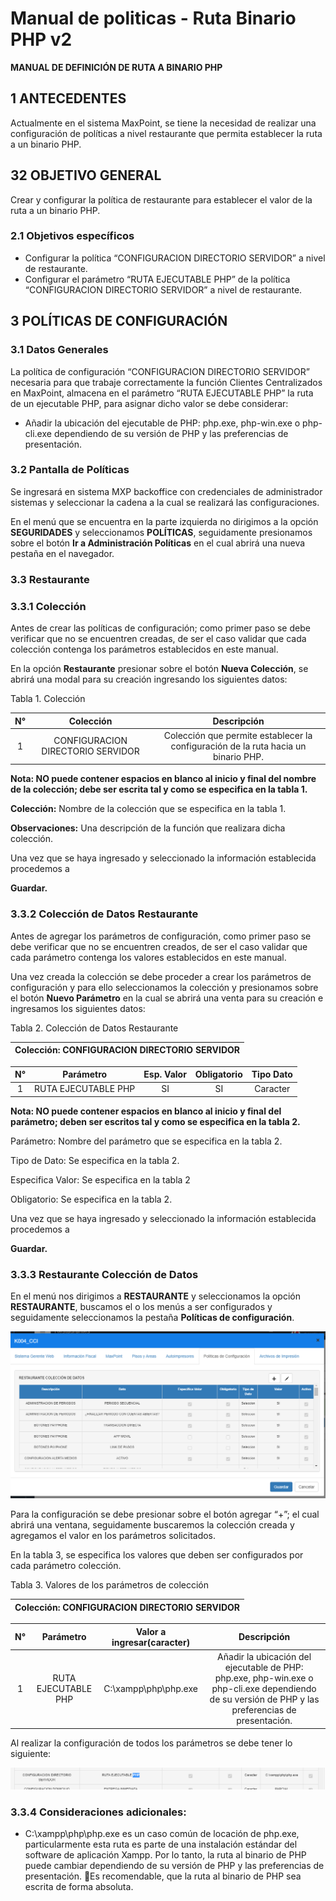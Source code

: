 # Manual de politicas - Ruta Binario PHP v2

**MANUAL DE DEFINICIÓN DE RUTA A BINARIO PHP**


## 1 ANTECEDENTES

Actualmente en el sistema MaxPoint, se tiene la necesidad de realizar una configuración de políticas a nivel restaurante que permita establecer la ruta a un binario PHP.

## 32 OBJETIVO GENERAL

Crear y configurar la política de restaurante para establecer el valor de la ruta a un binario PHP.

### 2.1 Objetivos específicos

- Configurar la política “CONFIGURACION DIRECTORIO SERVIDOR” a nivel de restaurante.
- Configurar el parámetro “RUTA EJECUTABLE PHP” de la política “CONFIGURACION DIRECTORIO SERVIDOR” a nivel de restaurante.

## 3 POLÍTICAS DE CONFIGURACIÓN

### 3.1 Datos Generales

La política de configuración “CONFIGURACION DIRECTORIO SERVIDOR” necesaria para que trabaje correctamente la función Clientes Centralizados en MaxPoint, almacena en el parámetro “RUTA EJECUTABLE PHP” la ruta de un ejecutable PHP, para asignar dicho valor se debe considerar:

- Añadir la ubicación del ejecutable de PHP: php.exe, php-win.exe o php-cli.exe dependiendo de su versión de PHP y las preferencias de presentación.

### 3.2 Pantalla de Políticas

Se ingresará en sistema MXP backoffice con credenciales de administrador sistemas y seleccionar la cadena a la cual se realizará las configuraciones.

En el menú que se encuentra en la parte izquierda no dirigimos a la opción **SEGURIDADES** y seleccionamos **POLÍTICAS**, seguidamente presionamos sobre el botón **Ir a Administración Políticas** en el cual abrirá una nueva pestaña en el navegador.

### 3.3 Restaurante

### 3.3.1 Colección
 
Antes de crear las políticas de configuración; como primer paso se debe verificar que no se encuentren creadas, de ser el caso validar que cada colección contenga los parámetros establecidos en este manual.

En la opción **Restaurante** presionar sobre el botón **Nueva Colección**, se abrirá una modal para su creación ingresando los siguientes datos:

Tabla 1. Colección 


| N° |             Colección             |                                     Descripción                                    |
|:--:|:---------------------------------:|:----------------------------------------------------------------------------------:|
| 1  | CONFIGURACION DIRECTORIO SERVIDOR | Colección que permite establecer la configuración de la ruta hacia un binario PHP. |


**Nota: NO puede contener espacios en blanco al inicio y final del nombre de la colección; debe ser escrita tal y como se especifica en la tabla 1.**

**Colección:** Nombre de la colección que se especifica en la tabla 1.

**Observaciones:** Una descripción de la función que realizara dicha colección.

Una vez que se haya ingresado y seleccionado la información establecida procedemos a

**Guardar.**

### 3.3.2 Colección de Datos Restaurante

Antes de agregar los parámetros de configuración, como primer paso se debe verificar que no se encuentren creados, de ser el caso validar que cada parámetro contenga los valores establecidos en este manual.

Una vez creada la colección se debe proceder a crear los parámetros de configuración y para ello seleccionamos la colección y presionamos sobre el botón **Nuevo Parámetro** en la cual se abrirá una venta para su creación e ingresamos los siguientes datos:

Tabla 2. Colección de Datos Restaurante

| Colección: CONFIGURACION DIRECTORIO SERVIDOR |
|----------------------------------------------|

|  N° |      Parámetro      | Esp. Valor | Obligatorio | Tipo Dato |
|:---:|:-------------------:|:----------:|:-----------:|:---------:|
| 1   | RUTA EJECUTABLE PHP |     SI     |      SI     |  Caracter |


**Nota: NO puede contener espacios en blanco al inicio y final del parámetro; deben ser escritos tal y como se especifica en la tabla 2.**

Parámetro: Nombre del parámetro que se especifica en la tabla 2.

Tipo de Dato: Se especifica en la tabla 2.

Especifica Valor: Se especifica en la tabla 2

Obligatorio: Se especifica en la tabla 2.

Una vez que se haya ingresado y seleccionado la información establecida procedemos a

**Guardar.**

### 3.3.3 Restaurante Colección de Datos

En el menú nos dirigimos a **RESTAURANTE** y seleccionamos la opción **RESTAURANTE**, buscamos el o los menús a ser configurados y seguidamente seleccionamos la pestaña **Políticas de configuración**.

![](3.png)

Para la configuración se debe presionar sobre el botón agregar “+”; el cual abrirá una ventana, seguidamente buscaremos la colección creada y agregamos el valor en los parámetros solicitados.

En la tabla 3, se especifica los valores que deben ser configurados por cada parámetro colección.

Tabla 3. Valores de los parámetros de colección

| Colección: CONFIGURACION DIRECTORIO SERVIDOR |
|----------------------------------------------|

| N° |      Parámetro      | Valor a ingresar(caracter) |                                                                     Descripción                                                                    |
|:--:|:-------------------:|:--------------------------:|:--------------------------------------------------------------------------------------------------------------------------------------------------:|
|  1 | RUTA EJECUTABLE PHP |    C:\xampp\php\php.exe    | Añadir la ubicación del ejecutable de PHP: php.exe, php-win.exe o php-cli.exe dependiendo de su versión de PHP y las preferencias de presentación. |


Al realizar la configuración de todos los parámetros se debe tener lo siguiente:

![](4.png)

### 3.3.4 Consideraciones adicionales:

- C:\xampp\php\php.exe es un caso común de locación de php.exe, particularmente esta ruta es parte de una instalación estándar del software de aplicación Xampp. Por lo tanto, la ruta al binario de PHP puede cambiar dependiendo de su versión de PHP y las preferencias de presentación.
Es recomendable, que la ruta al binario de PHP sea escrita de forma absoluta. 